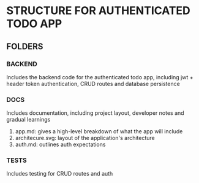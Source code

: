 # STRUCTURE FOR AUTHENTICATED TODO APP

## FOLDERS

### BACKEND

Includes the backend code for the authenticated todo app, including jwt + header token authentication, CRUD routes and database persistence

### DOCS

Includes documentation, including project layout, developer notes and gradual learnings

1. app.md: gives a high-level breakdown of what the app will include
2. architecure.svg: layout of the application's architecture
3. auth.md: outlines auth expectations


### TESTS

Includes testing for CRUD routes and auth
